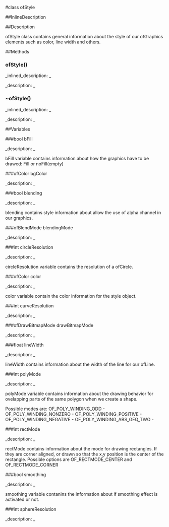 #class ofStyle


##InlineDescription








##Description

ofStyle class contains general information about the style of our ofGraphics elements such as color, line width and others.





##Methods



### ofStyle()

<!--
_syntax: ofStyle()_
_name: ofStyle_
_returns: _
_returns_description: _
_parameters: _
_access: public_
_version_started: 006_
_version_deprecated: _
_summary: _
_constant: False_
_static: no_
_visible: True_
_advanced: False_
-->

_inlined_description: _









_description: _








<!----------------------------------------------------------------------------->

### ~ofStyle()

<!--
_syntax: ~ofStyle()_
_name: ~ofStyle_
_returns: _
_returns_description: _
_parameters: _
_access: public_
_version_started: 006_
_version_deprecated: _
_summary: _
_constant: False_
_static: no_
_visible: True_
_advanced: False_
-->

_inlined_description: _









_description: _








<!----------------------------------------------------------------------------->

##Variables



###bool bFill

<!--
_name: bFill_
_type: bool_
_access: public_
_version_started: 006_
_version_deprecated: _
_summary: _
_visible: True_
_constant: False_
_advanced: False_
-->

_description: _


bFill variable contains information about how the graphics have to be drawed: Fill or noFill(empty)







<!----------------------------------------------------------------------------->

###ofColor bgColor

<!--
_name: bgColor_
_type: ofColor_
_access: public_
_version_started: 007_
_version_deprecated: _
_summary: _
_visible: True_
_constant: True_
_advanced: False_
-->

_description: _








<!----------------------------------------------------------------------------->

###bool blending

<!--
_name: blending_
_type: bool_
_access: public_
_version_started: 006_
_version_deprecated: _
_summary: _
_visible: True_
_constant: False_
_advanced: False_
-->

_description: _


blending contains style information about allow the use of alpha channel in our graphics. 







<!----------------------------------------------------------------------------->

###ofBlendMode blendingMode

<!--
_name: blendingMode_
_type: ofBlendMode_
_access: public_
_version_started: 007_
_version_deprecated: _
_summary: _
_visible: True_
_constant: True_
_advanced: False_
-->

_description: _








<!----------------------------------------------------------------------------->

###int circleResolution

<!--
_name: circleResolution_
_type: int_
_access: public_
_version_started: 006_
_version_deprecated: _
_summary: _
_visible: True_
_constant: False_
_advanced: False_
-->

_description: _


circleResolution variable contains the resolution of a ofCircle.







<!----------------------------------------------------------------------------->

###ofColor color

<!--
_name: color_
_type: ofColor_
_access: public_
_version_started: 006_
_version_deprecated: _
_summary: _
_visible: True_
_constant: False_
_advanced: False_
-->

_description: _


color variable contain the color information for the style object.







<!----------------------------------------------------------------------------->

###int curveResolution

<!--
_name: curveResolution_
_type: int_
_access: public_
_version_started: 007_
_version_deprecated: _
_summary: _
_visible: True_
_constant: True_
_advanced: False_
-->

_description: _








<!----------------------------------------------------------------------------->

###ofDrawBitmapMode drawBitmapMode

<!--
_name: drawBitmapMode_
_type: ofDrawBitmapMode_
_access: public_
_version_started: 007_
_version_deprecated: _
_summary: _
_visible: True_
_constant: True_
_advanced: False_
-->

_description: _








<!----------------------------------------------------------------------------->

###float lineWidth

<!--
_name: lineWidth_
_type: float_
_access: public_
_version_started: 006_
_version_deprecated: _
_summary: _
_visible: True_
_constant: False_
_advanced: False_
-->

_description: _


lineWidth contains information about the width of the line for our ofLine.







<!----------------------------------------------------------------------------->

###int polyMode

<!--
_name: polyMode_
_type: int_
_access: public_
_version_started: 006_
_version_deprecated: _
_summary: _
_visible: True_
_constant: False_
_advanced: False_
-->

_description: _


polyMode variable contains information about the drawing behavior for ovelapping parts of the same polygon when we create a shape.

Possible modes are:
OF_POLY_WINDING_ODD -
OF_POLY_WINDING_NONZERO -
OF_POLY_WINDING_POSITIVE -
OF_POLY_WINDING_NEGATIVE -
OF_POLY_WINDING_ABS_GEQ_TWO - 







<!----------------------------------------------------------------------------->

###int rectMode

<!--
_name: rectMode_
_type: int_
_access: public_
_version_started: 006_
_version_deprecated: _
_summary: _
_visible: True_
_constant: False_
_advanced: False_
-->

_description: _


rectMode contains information about the mode for drawing rectangles.
If they are corner aligned, or drawn so that the x,y position is the center of the rectangle. Possible options are OF_RECTMODE_CENTER and OF_RECTMODE_CORNER







<!----------------------------------------------------------------------------->

###bool smoothing

<!--
_name: smoothing_
_type: bool_
_access: public_
_version_started: 006_
_version_deprecated: _
_summary: _
_visible: True_
_constant: False_
_advanced: False_
-->

_description: _


smoothing variable contanins the information about if smoothing effect is activated or not.







<!----------------------------------------------------------------------------->

###int sphereResolution

<!--
_name: sphereResolution_
_type: int_
_access: public_
_version_started: 007_
_version_deprecated: _
_summary: _
_visible: True_
_constant: True_
_advanced: False_
-->

_description: _








<!----------------------------------------------------------------------------->

